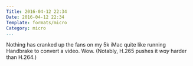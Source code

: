 ```yaml
---
Title: 2016-04-12 22:34
Date: 2016-04-12 22:34
Template: formats/micro
Category: micro
...
```


Nothing has cranked up the fans on my 5k iMac quite like running Handbrake to convert a video. Wow. (Notably, H.265 pushes it *way* harder than H.264.)
